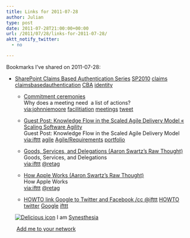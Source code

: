 ```yaml
---
title: Links for 2011-07-28
author: Julian
type: post
date: 2011-07-28T21:00:00+00:00
url: /2011/07/28/links-for-2011-07-28/
aktt_notify_twitter:
  - no

---
```

Bookmarks I&#8217;ve shared on 2011-07-28:

  * [SharePoint Claims Based Authentication Series][1] 
    [SP2010][2] [claims][3] [claimsbasedauthentication][4] [CBA][5] [identity][6] </li> 
    
      * [Commitment ceremonies][7]  
        Why does a meeting need &nbsp;a list of actions?  
        [via:johnniemoore][8] [facilitiation][9] [meetings][10] [tweet][11] 
      * [Guest Post: Knowledge Flow in the Scaled Agile Delivery Model &laquo; Scaling Software Agility][12]  
        Guest Post: Knowledge Flow in the Scaled Agile Delivery Model  
        [via:ifttt][13] [agile][14] [Agile/Requirements][15] [portfolio][16] 
      * [Goods, Services, and Delegations (Aaron Swartz&#8217;s Raw Thought)][17]  
        Goods, Services, and Delegations  
        [via:ifttt][13] [@retag][18] 
      * [How Apple Works (Aaron Swartz&#8217;s Raw Thought)][19]  
        How Apple Works  
        [via:ifttt][13] [@retag][18] 
      * [HOWTO link Google to Twitter and Facebook /cc @ifttt][20] 
        [HOWTO][21] [twitter][22] [Google][23] [ifttt][24] </li> </ul> 
        
        <p class="deliciouslink">
          <a href="http://del.icio.us/synesthesia" title="See all my bookmarks on del.icio.us"><img src="https://www.synesthesia.co.uk/images/deliciousicon.jpg" alt="Delicious icon" /></a>&nbsp;I am <a href="http://del.icio.us/synesthesia" title="See all my bookmarks on del.icio.us">Synesthesia</a>
        </p>
        
        <p class="deliciouslink">
          <a href="http://del.icio.us/network?add=synesthesia" title="Add me to your del.icio.us network"><img src="https://www.synesthesia.co.uk/images/add.gif" alt="" /></a>&nbsp;<a href="http://del.icio.us/network?add=synesthesia" title="Add me to your del.icio.us network">Add me to your network</a>
        </p>

 [1]: http://www.sharepointsecurity.com/sharepoint/sharepoint-security/ten-part-sharepoint-claims-based-authentication-series
 [2]: http://www.delicious.com/synesthesia/SP2010
 [3]: http://www.delicious.com/synesthesia/claims
 [4]: http://www.delicious.com/synesthesia/claimsbasedauthentication
 [5]: http://www.delicious.com/synesthesia/CBA
 [6]: http://www.delicious.com/synesthesia/identity
 [7]: http://www.johnniemoore.com/blog/archives/002197.php
 [8]: http://www.delicious.com/synesthesia/via%3Ajohnniemoore
 [9]: http://www.delicious.com/synesthesia/facilitiation
 [10]: http://www.delicious.com/synesthesia/meetings
 [11]: http://www.delicious.com/synesthesia/tweet
 [12]: http://scalingsoftwareagility.wordpress.com/2011/07/22/guest-post-knowledge-flow-in-the-scaled-agile-delivery-model
 [13]: http://www.delicious.com/synesthesia/via%3Aifttt
 [14]: http://www.delicious.com/synesthesia/agile
 [15]: http://www.delicious.com/synesthesia/Agile%2FRequirements
 [16]: http://www.delicious.com/synesthesia/portfolio
 [17]: http://www.aaronsw.com/weblog/delegation
 [18]: http://www.delicious.com/synesthesia/%40retag
 [19]: http://www.aaronsw.com/weblog/howappleworks
 [20]: http://didiersalembier.wordpress.com/2011/07/15/howto-link-google-to-twitter-and-facebook-cc-ifttt
 [21]: http://www.delicious.com/synesthesia/HOWTO
 [22]: http://www.delicious.com/synesthesia/twitter
 [23]: http://www.delicious.com/synesthesia/Google
 [24]: http://www.delicious.com/synesthesia/ifttt
